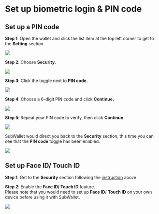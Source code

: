 # Set up biometric login & PIN code

## Set up a PIN code

**Step 1**: Open the wallet and click the list item at the top left corner to get to the **Setting** section.&#x20;

![](<../.gitbook/assets/image (21) (1) (1).png>)

**Step 2**: Choose **Security.**

![](<../.gitbook/assets/image (2) (2).png>)

**Step 3**: Click the toggle next to **PIN code.**

![](<../.gitbook/assets/image (12) (1) (1) (1).png>)

**Step 4**: Choose a 6-digit PIN code and click **Continue.**

![](<../.gitbook/assets/image (22) (1) (1).png>)

**Step 5**: Repeat your PIN code to verify, then click **Continue.**

![](<../.gitbook/assets/image (19) (1) (1).png>)

SubWallet would direct you back to the **Security** section, this time you can see that the **PIN code** toggle has been enabled.&#x20;

![](<../.gitbook/assets/image (17) (1).png>)

## Set up Face ID/ Touch ID

**Step 1**: Get to the **Security** section following the [instruction](set-up-biometric-login-and-pin-code.md#set-up-a-pin-code) above

**Step 2**: Enable the **Face ID/ Touch ID** feature.\
Please note that you would need to set up **Face ID**/ **Touch ID** on your own device before using it with SubWallet.

![](<../.gitbook/assets/image (13) (1) (1).png>)

